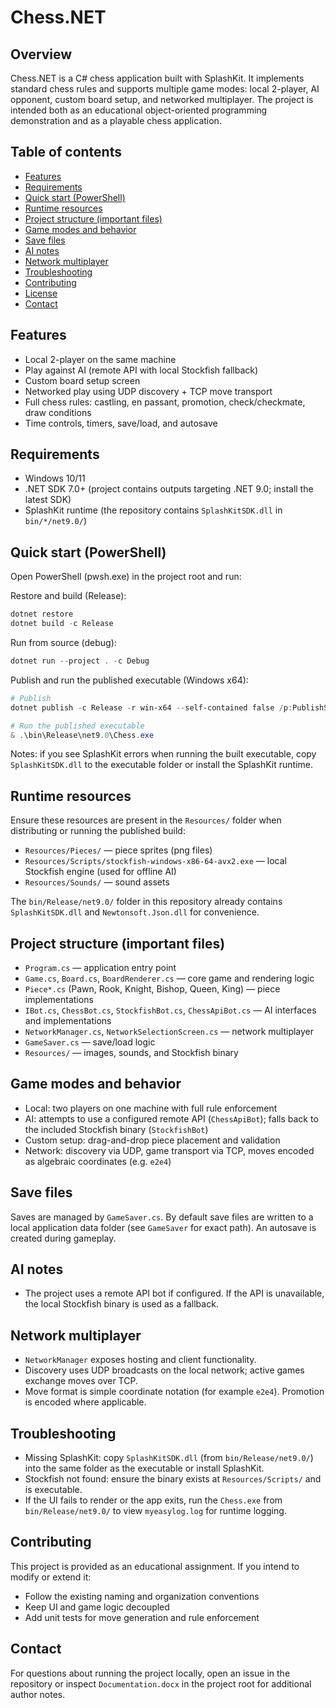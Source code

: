 # Chess.NET

## Overview

Chess.NET is a C# chess application built with SplashKit. It implements standard chess rules and supports multiple game modes: local 2-player, AI opponent, custom board setup, and networked multiplayer. The project is intended both as an educational object-oriented programming demonstration and as a playable chess application.

## Table of contents

- [Features](#features)
- [Requirements](#requirements)
- [Quick start (PowerShell)](#quick-start-powershell)
- [Runtime resources](#runtime-resources)
- [Project structure (important files)](#project-structure-important-files)
- [Game modes and behavior](#game-modes-and-behavior)
- [Save files](#save-files)
- [AI notes](#ai-notes)
- [Network multiplayer](#network-multiplayer)
- [Troubleshooting](#troubleshooting)
- [Contributing](#contributing)
- [License](#license)
- [Contact](#contact)

## Features

- Local 2-player on the same machine
- Play against AI (remote API with local Stockfish fallback)
- Custom board setup screen
- Networked play using UDP discovery + TCP move transport
- Full chess rules: castling, en passant, promotion, check/checkmate, draw conditions
- Time controls, timers, save/load, and autosave

## Requirements

- Windows 10/11
- .NET SDK 7.0+ (project contains outputs targeting .NET 9.0; install the latest SDK)
- SplashKit runtime (the repository contains `SplashKitSDK.dll` in `bin/*/net9.0/`)

## Quick start (PowerShell)

Open PowerShell (pwsh.exe) in the project root and run:

Restore and build (Release):

```powershell
dotnet restore
dotnet build -c Release
```

Run from source (debug):

```powershell
dotnet run --project . -c Debug
```

Publish and run the published executable (Windows x64):

```powershell
# Publish
dotnet publish -c Release -r win-x64 --self-contained false /p:PublishSingleFile=false

# Run the published executable
& .\bin\Release\net9.0\Chess.exe
```

Notes: if you see SplashKit errors when running the built executable, copy `SplashKitSDK.dll` to the executable folder or install the SplashKit runtime.

## Runtime resources

Ensure these resources are present in the `Resources/` folder when distributing or running the published build:

- `Resources/Pieces/` — piece sprites (png files)
- `Resources/Scripts/stockfish-windows-x86-64-avx2.exe` — local Stockfish engine (used for offline AI)
- `Resources/Sounds/` — sound assets

The `bin/Release/net9.0/` folder in this repository already contains `SplashKitSDK.dll` and `Newtonsoft.Json.dll` for convenience.

## Project structure (important files)

- `Program.cs` — application entry point
- `Game.cs`, `Board.cs`, `BoardRenderer.cs` — core game and rendering logic
- `Piece*.cs` (Pawn, Rook, Knight, Bishop, Queen, King) — piece implementations
- `IBot.cs`, `ChessBot.cs`, `StockfishBot.cs`, `ChessApiBot.cs` — AI interfaces and implementations
- `NetworkManager.cs`, `NetworkSelectionScreen.cs` — network multiplayer
- `GameSaver.cs` — save/load logic
- `Resources/` — images, sounds, and Stockfish binary

## Game modes and behavior

- Local: two players on one machine with full rule enforcement
- AI: attempts to use a configured remote API (`ChessApiBot`); falls back to the included Stockfish binary (`StockfishBot`)
- Custom setup: drag-and-drop piece placement and validation
- Network: discovery via UDP, game transport via TCP, moves encoded as algebraic coordinates (e.g. `e2e4`)

## Save files

Saves are managed by `GameSaver.cs`. By default save files are written to a local application data folder (see `GameSaver` for exact path). An autosave is created during gameplay.

## AI notes

- The project uses a remote API bot if configured. If the API is unavailable, the local Stockfish binary is used as a fallback.

## Network multiplayer

- `NetworkManager` exposes hosting and client functionality.
- Discovery uses UDP broadcasts on the local network; active games exchange moves over TCP.
- Move format is simple coordinate notation (for example `e2e4`). Promotion is encoded where applicable.

## Troubleshooting

- Missing SplashKit: copy `SplashKitSDK.dll` (from `bin/Release/net9.0/`) into the same folder as the executable or install SplashKit.
- Stockfish not found: ensure the binary exists at `Resources/Scripts/` and is executable.
- If the UI fails to render or the app exits, run the `Chess.exe` from `bin/Release/net9.0/` to view `myeasylog.log` for runtime logging.

## Contributing

This project is provided as an educational assignment. If you intend to modify or extend it:

- Follow the existing naming and organization conventions
- Keep UI and game logic decoupled
- Add unit tests for move generation and rule enforcement

## Contact

For questions about running the project locally, open an issue in the repository or inspect `Documentation.docx` in the project root for additional author notes.
